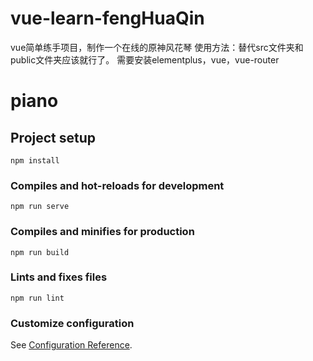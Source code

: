 # vue-learn-fengHuaQin
vue简单练手项目，制作一个在线的原神风花琴
使用方法：替代src文件夹和public文件夹应该就行了。
需要安装elementplus，vue，vue-router
# piano

## Project setup
```
npm install
```

### Compiles and hot-reloads for development
```
npm run serve
```

### Compiles and minifies for production
```
npm run build
```

### Lints and fixes files
```
npm run lint
```

### Customize configuration
See [Configuration Reference](https://cli.vuejs.org/config/).
